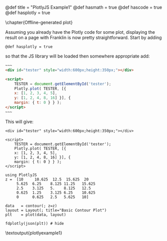 @def title = "PlotlyJS Example1"
@def hasmath = true
@def hascode = true
@def hasplotly = true

\chapter{Offline-generated plot}

Assuming you already have the Plotly code for some plot, displaying  the  result on a page with Franklin is now pretty straightforward.
Start by adding

```
@def hasplotly = true
```

so that the JS library  will be  loaded then somewhere appropriate add:

```html
~~~
<div id="tester" style="width:600px;height:350px;"></div>

<script>
    TESTER = document.getElementById('tester');
    Plotly.plot( TESTER, [{
    x: [1, 2, 3, 4, 5],
    y: [1, 2, 4, 8, 16] }], {
    margin: { t: 0 } } );
</script>
~~~
```

This will give:

~~~
<div id="tester" style="width:600px;height:350px;"></div>

<script>
    TESTER = document.getElementById('tester');
    Plotly.plot( TESTER, [{
    x: [1, 2, 3, 4, 5],
    y: [1, 2, 4, 8, 16] }], {
    margin: { t: 0 } } );
</script>
~~~


```julia:plotlyexample1
using PlotlyJS
z =  [10     10.625  12.5  15.625  20
     5.625  6.25    8.125 11.25   15.625
     2.5    3.125   5.    8.125   12.5
     0.625  1.25    3.125 6.25    10.625
     0      0.625   2.5   5.625   10]

data   = contour(; z=z)
layout = Layout(; title="Basic Contour Plot")
plt    = plot(data, layout)

fdplotly(json(plt)) # hide
```
\textoutput{plotlyexample1}
